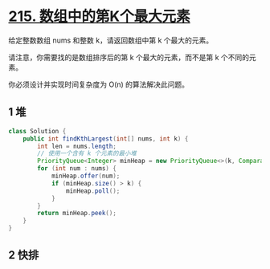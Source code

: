 # [215. 数组中的第K个最大元素](https://leetcode.cn/problems/kth-largest-element-in-an-array/)

给定整数数组 nums 和整数 k，请返回数组中第 k 个最大的元素。

请注意，你需要找的是数组排序后的第 k 个最大的元素，而不是第 k 个不同的元素。

你必须设计并实现时间复杂度为 O(n) 的算法解决此问题。

## 1 堆
```java
class Solution {
    public int findKthLargest(int[] nums, int k) {
        int len = nums.length;
        // 使用一个含有 k 个元素的最小堆
        PriorityQueue<Integer> minHeap = new PriorityQueue<>(k, Comparator.comparingInt(a -> a));
        for (int num : nums) {
            minHeap.offer(num);
            if (minHeap.size() > k) {
                minHeap.poll();
            }
        }
        return minHeap.peek();
    }
}
```

## 2 快排